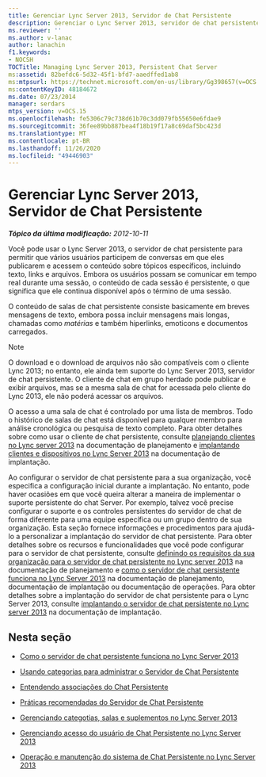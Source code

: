 ```yaml
---
title: Gerenciar Lync Server 2013, Servidor de Chat Persistente
description: Gerenciar o Lync Server 2013, servidor de chat persistente.
ms.reviewer: ''
ms.author: v-lanac
author: lanachin
f1.keywords:
- NOCSH
TOCTitle: Managing Lync Server 2013, Persistent Chat Server
ms:assetid: 82befdc6-5d32-45f1-bfd7-aaedffed1ab8
ms:mtpsurl: https://technet.microsoft.com/en-us/library/Gg398657(v=OCS.15)
ms:contentKeyID: 48184672
ms.date: 07/23/2014
manager: serdars
mtps_version: v=OCS.15
ms.openlocfilehash: fe5306c79c738d61b70c3dd079fb55650e6fdae9
ms.sourcegitcommit: 36fee89bb887bea4f18b19f17a8c69daf5bc423d
ms.translationtype: MT
ms.contentlocale: pt-BR
ms.lasthandoff: 11/26/2020
ms.locfileid: "49446903"
---
```

# <a name="managing-lync-server-2013-persistent-chat-server"></a>Gerenciar Lync Server 2013, Servidor de Chat Persistente

<div data-xmlns="http://www.w3.org/1999/xhtml">

<div class="topic" data-xmlns="http://www.w3.org/1999/xhtml" data-msxsl="urn:schemas-microsoft-com:xslt" data-cs="https://msdn.microsoft.com/">

<div data-asp="https://msdn2.microsoft.com/asp">



</div>

<div id="mainSection">

<div id="mainBody">

<span> </span>

_**Tópico da última modificação:** 2012-10-11_

Você pode usar o Lync Server 2013, o servidor de chat persistente para permitir que vários usuários participem de conversas em que eles publicarem e acessem o conteúdo sobre tópicos específicos, incluindo texto, links e arquivos. Embora os usuários possam se comunicar em tempo real durante uma sessão, o conteúdo de cada sessão é persistente, o que significa que ele continua disponível após o término de uma sessão.

O conteúdo de salas de chat persistente consiste basicamente em breves mensagens de texto, embora possa incluir mensagens mais longas, chamadas como *matérias* e também hiperlinks, emoticons e documentos carregados.

<div>


> [!NOTE]  
> O download e o download de arquivos não são compatíveis com o cliente Lync 2013; no entanto, ele ainda tem suporte do Lync Server 2013, servidor de chat persistente. O cliente de chat em grupo herdado pode publicar e exibir arquivos, mas se a mesma sala de chat for acessada pelo cliente do Lync 2013, ele não poderá acessar os arquivos.



</div>

O acesso a uma sala de chat é controlado por uma lista de membros. Todo o histórico de salas de chat está disponível para qualquer membro para análise cronológica ou pesquisa de texto completo. Para obter detalhes sobre como usar o cliente de chat persistente, consulte [planejando clientes no Lync server 2013](lync-server-2013-planning-for-clients.md) na documentação de planejamento e [implantando clientes e dispositivos no Lync Server 2013](lync-server-2013-deploying-clients-and-devices.md) na documentação de implantação.

Ao configurar o servidor de chat persistente para a sua organização, você especifica a configuração inicial durante a implantação. No entanto, pode haver ocasiões em que você queira alterar a maneira de implementar o suporte persistente do chat Server. Por exemplo, talvez você precise configurar o suporte e os controles persistentes do servidor de chat de forma diferente para uma equipe específica ou um grupo dentro de sua organização. Esta seção fornece informações e procedimentos para ajudá-lo a personalizar a implantação do servidor de chat persistente. Para obter detalhes sobre os recursos e funcionalidades que você pode configurar para o servidor de chat persistente, consulte [definindo os requisitos da sua organização para o servidor de chat persistente no Lync server 2013](lync-server-2013-defining-your-requirements-for-persistent-chat-server.md) na documentação de planejamento e [como o servidor de chat persistente funciona no Lync Server 2013](lync-server-2013-how-persistent-chat-server-works.md) na documentação de planejamento, documentação de implantação ou documentação de operações. Para obter detalhes sobre a implantação do servidor de chat persistente para o Lync Server 2013, consulte [implantando o servidor de chat persistente no Lync server 2013](lync-server-2013-deploying-persistent-chat-server.md) na documentação de implantação.

<div>

## <a name="in-this-section"></a>Nesta seção

  - [Como o servidor de chat persistente funciona no Lync Server 2013](lync-server-2013-how-persistent-chat-server-works.md)

  - [Usando categorias para administrar o Servidor de Chat Persistente](using-categories-to-administer-persistent-chat-server.md)

  - [Entendendo associações do Chat Persistente](understanding-persistent-chat-membership.md)

  - [Práticas recomendadas do Servidor de Chat Persistente](persistent-chat-server-best-practices.md)

  - [Gerenciando categotias, salas e suplementos no Lync Server 2013](lync-server-2013-managing-categories-rooms-and-add-ins.md)

  - [Gerenciando acesso do usuário de Chat Persistente no Lync Server 2013](lync-server-2013-managing-persistent-chat-user-access.md)

  - [Operação e manutenção do sistema de Chat Persistente no Lync Server 2013](lync-server-2013-operating-and-maintaining-the-persistent-chat-system.md)

</div>

</div>

<span> </span>

</div>

</div>

</div>

